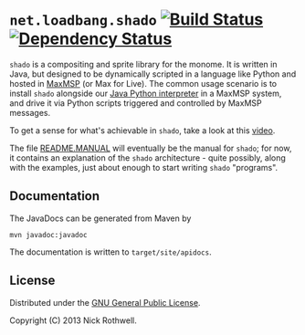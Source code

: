 # `net.loadbang.shado` [![Build Status](https://secure.travis-ci.org/cassiel/net.loadbang.shado.png)](http://travis-ci.org/cassiel/net.loadbang.shado) [![Dependency Status](https://www.versioneye.com/user/projects/52e3ed35ec13759bb6000047/badge.png)](https://www.versioneye.com/user/projects/52e3ed35ec13759bb6000047)

`shado` is a compositing and sprite library for the monome. It is
written in Java, but designed to be dynamically scripted in a language
like Python and hosted in [MaxMSP][max] (or Max for Live). The common
usage scenario is to install `shado` alongside our [Java Python
interpreter][jython] in a MaxMSP system, and drive it via Python scripts
triggered and controlled by MaxMSP messages.

To get a sense for what's achievable in `shado`, take a look at this
[video][vimeo].

The file [README.MANUAL][manual] will eventually be the manual for
`shado`; for now, it contains an explanation of the `shado` architecture -
quite possibly, along with the examples, just about enough to start
writing `shado` "programs".

## Documentation

The JavaDocs can be generated from Maven by

	mvn javadoc:javadoc

The documentation is written to `target/site/apidocs`.

## License

Distributed under the [GNU General Public License][gpl].

Copyright (C) 2013 Nick Rothwell.

[vimeo]: http://vimeo.com/1338613
[max]: http://cycling74.com/products/max/
[jython]: https://github.com/cassiel/net.loadbang.jython
[lib]: https://github.com/cassiel/net.loadbang.lib
[manual]: https://github.com/cassiel/net.loadbang.shado/blob/master/README.MANUAL.md
[osc]: https://github.com/cassiel/net.loadbang.osc
[gpl]: http://www.gnu.org/copyleft/gpl.html
